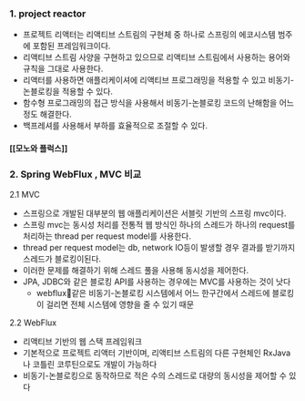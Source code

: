 
### 1. project reactor

- 프로젝트 리액터는 리액티브 스트림의 구현체 중 하나로 스프링의 에코시스템 범주에 포함된 프레임워크이다.
- 리액티브 스트림 사양을 구현하고 있으므로 리액티브 스트림에서 사용하는 용어와 규칙을 그대로 사용한다.
- 리액터를 사용하면 애플리케이셔에 리액티브 프로그래밍을 적용할 수 있고 비동기-논블로킹을 적용할 수 있다. 
- 함수형 프로그래밍의 접근 방식을 사용해서 비동기-논블로킹 코드의 난해함을 어느정도 해결한다.
- 백프레셔를 사용해서 부하를 효율적으로 조절할 수 있다.


#### [[모노와 플럭스]]


### 2. Spring WebFlux , MVC 비교

2.1 MVC
- 스프링으로 개발된 대부분의 웹 애플리케이션은 서블릿 기반의 스프링 mvc이다.
- 스프링 mvc는 동시성 처리를 전통적 웹 방식인 하나의 스레드가 하나의 request를 처리하는 thread per request model를 사용한다.
- thread per request model는 db, network IO등이 발생할 경우 결과를 받기까지 스레드가 블로킹이된다.
-  이러한 문제를 해결하기 위해 스레드 풀을 사용해 동시성을 제어한다.
- JPA, JDBC와 같은 블로킹 API를 사용하는 경우에는  MVC를 사용하는 것이 낫다
	- webflux같은 비동기-논블로킹 시스템에서 어느 한구간에서 스레드에 블로킹이 걸리면 전체 시스템에 영향을 줄 수 있기 때문

2.2 WebFlux
- 리액티브 기반의 웹 스택 프레임워크
- 기본적으로 프로젝트 리액터 기반이며, 리액티브 스트림의 다른 구현체인 RxJava나 코틀린 코루틴으로도 개발이 가능하다
- 비동기-논블로킹으로 동작하므로 적은 수의 스레드로 대량의 동시성을 제어할 수 있다

